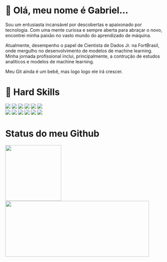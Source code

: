 # :green_heart: Olá, meu nome é Gabriel...
Sou um entusiasta incansável por descobertas e apaixonado por tecnologia. Com uma mente curiosa e sempre aberta para abraçar o novo, encontrei minha paixão no vasto mundo do aprendizado de máquina.

Atualmente, desempenho o papel de Cientista de Dados Jr. na FortBrasil, onde mergulho no desenvolvimento de modelos de machine learning. Minha jornada profissional inclui, principalmente, a contrução de estudos analíticos e modelos de machine learning.

Meu Git ainda é um bebê, mas logo logo ele irá crescer.

# 🚀 Hard Skills
<div>
  <p align="left">
    <img src="https://img.shields.io/badge/Python-FFD43B?style=for-the-badge&logo=python&logoColor=blue" /> 
    <img src="https://img.shields.io/badge/Pandas-2C2D72?style=for-the-badge&logo=pandas&logoColor=white"/> 
    <img src="https://img.shields.io/badge/Apache_Spark-FFFFFF?style=for-the-badge&logo=apachespark&logoColor=#E35A16"/> 
    <img src="https://img.shields.io/badge/scikit_learn-F7931E?style=for-the-badge&logo=scikit-learn&logoColor=white"/> 
    <img src="https://img.shields.io/badge/Plotly-239120?style=for-the-badge&logo=plotly&logoColor=white"/> 
    <img src="https://img.shields.io/badge/SciPy-654FF0?style=for-the-badge&logo=SciPy&logoColor=white"/> 
    <br/>
    <img src="https://img.shields.io/badge/Databricks-FF3621?style=for-the-badge&logo=Databricks&logoColor=white "/> 
    <img src="https://img.shields.io/badge/Microsoft_SQL_Server-CC2927?style=for-the-badge&logo=microsoft-sql-server&logoColor=white" />  
    <img src="https://img.shields.io/badge/Ubuntu-E95420?style=for-the-badge&logo=ubuntu&logoColor=white" /> 
    <img src="https://img.shields.io/badge/Docker-2496ED?style=for-the-badge&logo=docker&logoColor=white" /> 
    <img src="https://img.shields.io/badge/Git-E34F26?style=for-the-badge&logo=git&logoColor=white"/>
    <img src="https://img.shields.io/badge/PowerBI-F2C811?style=for-the-badge&logo=Power%20BI&logoColor=white"/>

</div>

# Status do meu Github




 <div>
 <p align="left">
   <a href="https://github.com/Santiago-DS/Santiago-DS">
   <img height="175em" src="https://github-readme-stats.vercel.app/api?username=Santiago-DS&show_icons=true&theme=tokyonight&include_all_commits=true&count_private=true"/>
   <img height="175em" width="450em" src="https://github-readme-stats.vercel.app/api/top-langs/?username=Santiago-DS&layout=compact&langs_count=16&theme=tokyonight"/>
<div>